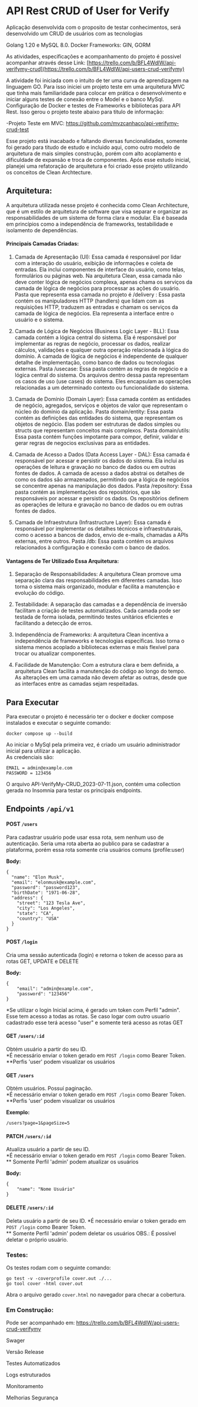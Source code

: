 
# API Rest CRUD of User for Verify

Aplicação desenvolvida com o proposito de testar conhecimentos, será desenvolvido um CRUD de usuários com as tecnologias 

Golang 1.20 e MySQL 8.0.
Docker
Frameworks: GIN, GORM

As atividades, especificações e acompanhamento do projeto é possivel acompanhar através desse Link: [https://trello.com/b/BFL4WdlW/api-verifymy-crud](https://trello.com/b/BFL4WdlW/api-users-crud-verifymy)

A atividade foi iniciada com o intuito de ter uma curva de aprendizagem na linguagem GO. Para isso iniciei um projeto teste em uma arquitetura MVC que tinha mais familiaridade para colocar em prática o desenvolvimento e iniciar alguns testes de conexão entre o Model e o banco MySql. Configuração de Docker e testes de Frameworks e bibliotecas para API Rest. Isso gerou o projeto teste abaixo para titulo de informação:

-Projeto Teste em MVC: https://github.com/mvzcanhaco/api-verifymy-crud-test

Esse projeto está inacabado e faltando diversas funcionalidades, somente foi gerado para titudo de estudo e incluido aqui, como outro modelo de arquitetura de mais simples construção, porém com alto acoplamento e dificuldade de expansão e troca de componentes. Após esse estudo inicial, planejei uma refatoração de arquitetura e foi criado esse projeto utilizando os conceitos de Clean Archtecture. 

## Arquitetura:

A arquitetura utilizada nesse projeto é conhecida como Clean Architecture, que é um estilo de arquitetura de software que visa separar e organizar as responsabilidades de um sistema de forma clara e modular. Ela é baseada em princípios como a independência de frameworks, testabilidade e isolamento de dependências.

#### Principais Camadas Criadas:

1. Camada de Apresentação (UI): Essa camada é responsável por lidar com a interação do usuário, exibição de informações e coleta de entradas. Ela inclui componentes de interface do usuário, como telas, formulários ou páginas web. Na arquitetura Clean, essa camada não deve conter lógica de negócios complexa, apenas chama os serviços da camada de lógica de negócios para processar as ações do usuário. Pasta que representa essa camada no projeto é /delivery : Essa pasta contém os manipuladores HTTP (handlers) que lidam com as requisições HTTP, traduzem as entradas e chamam os serviços da camada de lógica de negócios. Ela representa a interface entre o usuário e o sistema.

2. Camada de Lógica de Negócios (Business Logic Layer - BLL): Essa camada contém a lógica central do sistema. Ela é responsável por implementar as regras de negócio, processar os dados, realizar cálculos, validações e qualquer outra operação relacionada à lógica do domínio. A camada de lógica de negócios é independente de qualquer detalhe de implementação, como banco de dados ou tecnologias externas. Pasta /usecase: Essa pasta contém as regras de negócio e a lógica central do sistema. Os arquivos dentro dessa pasta representam os casos de uso (use cases) do sistema. Eles encapsulam as operações relacionadas a um determinado contexto ou funcionalidade do sistema.
   
3. Camada de Domínio (Domain Layer): Essa camada contém as entidades de negócio, agregados, serviços e objetos de valor que representam o núcleo do domínio da aplicação. Pasta domain/entity: Essa pasta contém as definições das entidades do sistema, que representam os objetos de negócio. Elas podem ser estruturas de dados simples ou structs que representam conceitos mais complexos. Pasta domain/utils: Essa pasta contém funções impotante para compor, definir, validar e gerar regras de negocios exclusivas para as entidades. 

4. Camada de Acesso a Dados (Data Access Layer - DAL): Essa camada é responsável por acessar e persistir os dados do sistema. Ela inclui as operações de leitura e gravação no banco de dados ou em outras fontes de dados. A camada de acesso a dados abstrai os detalhes de como os dados são armazenados, permitindo que a lógica de negócios se concentre apenas na manipulação dos dados. Pasta /repository: Essa pasta contém as implementações dos repositórios, que são responsáveis por acessar e persistir os dados. Os repositórios definem as operações de leitura e gravação no banco de dados ou em outras fontes de dados.
  
5. Camada de Infraestrutura (Infrastructure Layer): Essa camada é responsável por implementar os detalhes técnicos e infraestruturais, como o acesso a bancos de dados, envio de e-mails, chamadas a APIs externas, entre outros. Pasta /db: Essa pasta contém os arquivos relacionados à configuração e conexão com o banco de dados.      

#### Vantagens de Ter Utilizado Essa Arquitetura:

1. Separação de Responsabilidades: A arquitetura Clean promove uma separação clara das responsabilidades em diferentes camadas. Isso torna o sistema mais organizado, modular e facilita a manutenção e evolução do código.

2. Testabilidade: A separação das camadas e a dependência de inversão facilitam a criação de testes automatizados. Cada camada pode ser testada de forma isolada, permitindo testes unitários eficientes e facilitando a detecção de erros.

3. Independência de Frameworks: A arquitetura Clean incentiva a independência de frameworks e tecnologias específicas. Isso torna o sistema menos acoplado a bibliotecas externas e mais flexível para trocar ou atualizar componentes.

4. Facilidade de Manutenção: Com a estrutura clara e bem definida, a arquitetura Clean facilita a manutenção do código ao longo do tempo. As alterações em uma camada não devem afetar as outras, desde que as interfaces entre as camadas sejam respeitadas.

## Para Executar

Para executar o projeto é necessário ter o docker e docker compose instalados e executar o seguinte comando:
```
docker compose up --build
```

Ao iniciar o MySql pela primeira vez, é criado um usuário administrador inicial para utilizar a aplicação.  
As credenciais são:
```
EMAIL = admin@example.com
PASSWORD = 123456
```

O arquivo API-VerifyMy-CRUD_2023-07-11.json, contém uma collection gerada no Insomnia para testar os principais endpoints.

## Endpoints ```/api/v1```

#### POST ```/users```
Para cadastrar usuário pode usar essa rota, sem nenhum uso de autenticação. Seria uma rota aberta ao publico para se cadastrar a plataforma, porém essa rota somente cria usuários comuns (profile:user)

**Body:**
```
{
  "name": "Elon Musk",
  "email": "elonmusk@example.com",
  "password": "password123",
  "birthDate": "1971-06-28",
  "address": {
    "street": "123 Tesla Ave",
    "city": "Los Angeles",
    "state": "CA",
    "country": "USA"
  }
}
```

#### POST ```/login```
Cria uma sessão autenticada (login) e retorna o token de acesso para as rotas GET, UPDATE e DELETE

**Body:**
```
{
    "email": "admin@example.com",
    "password": "123456"
}
```
*Se utilizar o login Inicial acima, é gerado um token com Perfil "admin". Esse tem acesso a todas as rotas. Se caso logar com outro usuario cadastrado esse terá acesso "user" e somente terá acesso as rotas GET


#### GET ```/users/:id```
Obtém usuário a partir do seu ID.   
*É necessário enviar o token gerado em ```POST /login``` como Bearer Token.
**Perfis 'user' podem visualizar os usuários

#### GET ```/users```
Obtém usuários. Possuí paginação.   
*É necessário enviar o token gerado em ```POST /login``` como Bearer Token.  
**Perfis 'user' podem visualizar os usuários

**Exemplo:**
```
/users?page=1&pageSize=5
```

#### PATCH ```/users/:id```
Atualiza usuário a partir de seu ID.   
*É necessário enviar o token gerado em ```POST /login``` como Bearer Token.  
** Somente  Perfil 'admin' podem atualizar os usuários

**Body:**
```
{
    "name": "Nome Usuário"
}
```

#### DELETE ```/users/:id```
Deleta usuário a partir de seu ID.
*É necessário enviar o token gerado em ```POST /login``` como Bearer Token.  
** Somente  Perfil 'admin' podem deletar os usuários
OBS.: É possível deletar o próprio usuário.

### Testes:

Os testes rodam com o seguinte comando:
```
go test -v -coverprofile cover.out ./...
go tool cover -html cover.out 
```
Abra o arquivo gerado ```cover.html``` no navegador para checar a cobertura.


### Em Construção: 
Pode ser acompanhado em: https://trello.com/b/BFL4WdlW/api-users-crud-verifymy

Swager

Versão Release

Testes Automatizados

Logs estruturados

Monitoramento

Melhorias Segurança
